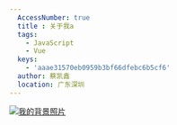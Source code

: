 ```yaml
---
  AccessNumber: true
  title : 关于我a
  tags:
    - JavaScript
    - Vue
  keys:
  	- 'aaae31570eb0959b3bf66dfebc6b5cf6'
  author: 蔡凯鑫
  location: 广东深圳
---
```

[![我的背景照片](http://127.0.0.1:7001\public\uploads\2021\04\30\1619795359123793.jpg "我的背景照片")](null "我的背景照片")






